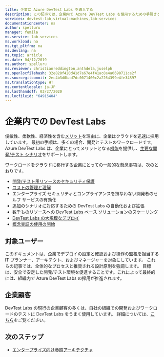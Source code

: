 ```yaml
---
title: 企業に Azure DevTest Labs を導入する
description: この記事では、企業内で Azure DevTest Labs を使用するための手引きとなるガイダンスを提供します。
services: devtest-lab,virtual-machines,lab-services
documentationcenter: na
author: spelluru
manager: femila
ms.service: lab-services
ms.workload: na
ms.tgt_pltfrm: na
ms.devlang: na
ms.topic: article
ms.date: 04/12/2019
ms.author: spelluru
ms.reviewer: christianreddington,anthdela,juselph
ms.openlocfilehash: 32e828f420d41d7a67e4f41ac8a4a0698711ce2f
ms.sourcegitcommit: 2ec4b3d0bad7dc0071400c2a2264399e4fe34897
ms.translationtype: HT
ms.contentlocale: ja-JP
ms.lasthandoff: 03/27/2020
ms.locfileid: "64916404"
---
```

# <a name="devtest-labs-in-the-enterprise"></a>企業内での DevTest Labs
俊敏性、柔軟性、経済性を含む[メリット](/azure/architecture/cloud-adoption/business-strategy/cloud-migration-business-case)を理由に、企業はクラウドを迅速に採用しています。 最初の手順は、多くの場合、開発とテストのワークロードです。 Azure DevTest Labs は、企業にとってメリットとなる[機能](devtest-lab-concepts.md)を提供し、[主要な開発/テスト シナリオ](devtest-lab-guidance-get-started.md)をサポートします。

ワークロードをクラウドに移行する企業にとっての一般的な懸念事項は、次のとおりです。

- [開発/テスト用リソースのセキュリティ保護](devtest-lab-guidance-governance-policy-compliance.md)
- [コストの管理と理解](devtest-lab-guidance-governance-cost-ownership.md)
- エンタープライズ セキュリティとコンプライアンスを損なわない開発者のセルフ サービスの有効化
- 追加のシナリオに対応するための DevTest Labs の自動化および拡張
- [数千ものリソースへの DevTest Labs ベース ソリューションのスケーリング](devtest-lab-guidance-scale.md)
- [DevTest Labs の大規模なデプロイ](devtest-lab-guidance-orchestrate-implementation.md)
- [概念実証の使用の開始](devtest-lab-guidance-orchestrate-implementation.md)

## <a name="intended-audience"></a>対象ユーザー
このドキュメントは、企業でデプロイの設定と確認および操作の監視を担当する IT プランナー、アーキテクト、およびマネージャーを対象にしています。 これらの記事では、全体的なプロセスと推奨される設計原則を強調します。 目標は、安全で安定した開発/テスト環境を促進することです。これによって最終的には、組織内で Azure DevTest Labs の採用が推進されます。

## <a name="enterprise-customers"></a>企業顧客

DevTest Labs の現行の企業顧客の多くは、自社の組織での開発およびワークロードのテストに DevTest Labs をうまく使用しています。 詳細については、[こちら](https://azure.microsoft.com/case-studies/?term=DevTest+labs)をご覧ください。

## <a name="next-steps"></a>次のステップ
- [エンタープライズ向け参照アーキテクチャ](devtest-lab-reference-architecture.md)
